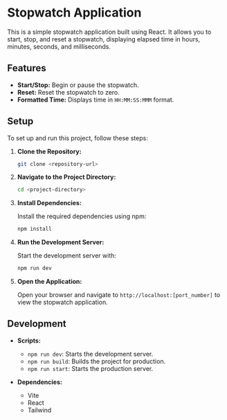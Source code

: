 # Stopwatch Application

This is a simple stopwatch application built using React. It allows you to start, stop, and reset a stopwatch, displaying elapsed time in hours, minutes, seconds, and milliseconds.

## Features

- **Start/Stop:** Begin or pause the stopwatch.
- **Reset:** Reset the stopwatch to zero.
- **Formatted Time:** Displays time in `HH:MM:SS:MMM` format.

## Setup

To set up and run this project, follow these steps:

1. **Clone the Repository:**

   ```bash
   git clone <repository-url>
   ```

2. **Navigate to the Project Directory:**

   ```bash
   cd <project-directory>
   ```

3. **Install Dependencies:**

   Install the required dependencies using npm:

   ```bash
   npm install
   ```

4. **Run the Development Server:**

   Start the development server with:

   ```bash
   npm run dev
   ```

5. **Open the Application:**

   Open your browser and navigate to `http://localhost:[port_number]` to view the stopwatch application.

## Development

- **Scripts:**
  - `npm run dev`: Starts the development server.
  - `npm run build`: Builds the project for production.
  - `npm run start`: Starts the production server.

- **Dependencies:**
  - Vite
  - React
  - Tailwind